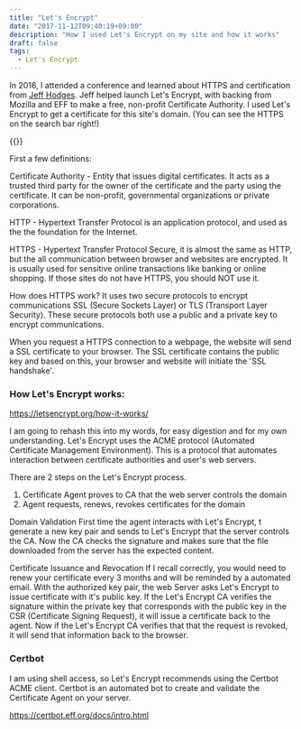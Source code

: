 ```yaml
---
title: "Let's Encrypt"
date: "2017-11-12T09:40:19+09:00"
description: "How I used Let's Encrypt on my site and how it works"
draft: false
tags:
  - Let's Encrypt
---
```


In 2016, I attended a conference and learned about HTTPS and certification from [Jeff Hodges](https://twitter.com/jmhodges).
Jeff helped launch Let's Encrypt, with backing from Mozilla and EFF to make a free, non-profit Certificate Authority. I used Let's Encrypt to get a certificate for this site's domain. (You can see the HTTPS on the search bar right!)

{{<youtube id="Crbf76AhbaQ">}}

First a few definitions:

Certificate Authority - Entity that issues digital certificates. It acts as a trusted third party for the owner of the certificate and the party using the certificate. It can be non-profit, governmental organizations or private corporations.

HTTP - Hypertext Transfer Protocol is an application protocol, and used as the the foundation for the Internet.

HTTPS - Hypertext Transfer Protocol Secure, it is almost the same as HTTP, but the all communication between browser and websites are encrypted. It is usually used for sensitive online transactions like banking or online shopping. If those sites do not have HTTPS, you should NOT use it.

How does HTTPS work?
It uses two secure protocols to encrypt communications SSL (Secure Sockets Layer) or TLS (Transport Layer Security). These secure protocols both use a public and a private key to encrypt communications.

When you request a HTTPS connection to a webpage, the website will send a SSL certificate to your browser. The SSL certificate contains the public key and based on this, your browser and website will initiate the 'SSL handshake'.


### How Let's Encrypt works:

https://letsencrypt.org/how-it-works/

I am going to rehash this into my words, for easy digestion and for my own understanding.
Let's Encrypt uses the ACME protocol (Automated Certificate Management Environment). This is a protocol that automates interaction between certificate authorities and user's web servers.

There are 2 steps on the Let's Encrypt process.
1. Certificate Agent proves to CA that the web server controls the domain
2. Agent requests, renews, revokes certificates for the domain

Domain Validation
First time the agent interacts with Let's Encrypt, t generate a new key pair and sends to Let's Encrypt that the server controls the CA.
Now the CA checks the signature and makes sure that the file downloaded from the server has the expected content.

Certificate Issuance and Revocation
If I recall correctly, you would need to renew your certificate every 3 months and will be reminded by a automated email.
With the authorized key pair, the web Server asks Let's Encrypt to issue certificate with it's public key.
If the Let's Encrypt CA verifies the signature within the private key that corresponds with the public key in the CSR (Certificate Signing Request), it will issue a certificate back to the agent. Now if the Let's Encrypt CA verifies that that the request is revoked, it will send that information back to the browser.

### Certbot

I am using shell access, so Let's Encrypt recommends using the Certbot ACME client.
Certbot is an automated bot to create and validate the Certificate Agent on your server.

https://certbot.eff.org/docs/intro.html
